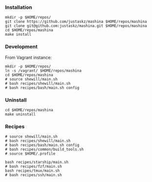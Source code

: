 ### Installation
```
mkdir -p $HOME/repos/
git clone https://github.com/justaskz/mashina $HOME/repos/mashina
git clone git@github.com:justaskz/mashina.git $HOME/repos/mashina
cd $HOME/repos/mashina
make install
```

### Development
From Vagrant instance:
```
mkdir -p $HOME/repos/
ln -s /vagrant/ $HOME/repos/mashina
cd $HOME/repos/mashina
# source shewill/main.sh
# bash recipes/shewill/main.sh
# bash recipes/bash/main.sh config
```

### Uninstall
```
cd $HOME/repos/mashina
make uninstall
```

### Recipes
```
# source shewill/main.sh
# bash recipes/shewill/main.sh
# bash recipes/bash/main.sh config
# bash recipes/common/build_tools.sh
# source $HOME/.profile

bash recipes/starship/main.sh
# bash recipes/fzf/main.sh
bash recipes/tmux/main.sh
# bash recipes/ssh/main.sh
```
